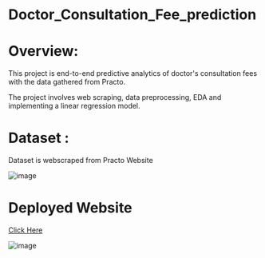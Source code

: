 # Doctor_Consultation_Fee_prediction
# Overview:

This project is end-to-end predictive analytics of doctor's consultation fees with the data gathered from Practo.

The project involves web scraping, data preprocessing, EDA and implementing a linear regression model.

# Dataset : 

Dataset is webscraped from Practo Website 

   ![image](https://user-images.githubusercontent.com/118593542/204070214-52a2ea2b-9ef4-43b9-93c3-4a9128bf751a.png)

# Deployed Website  
[Click Here](https://doctor-fee-predictor.herokuapp.com/)

![image](https://user-images.githubusercontent.com/118593542/204070157-43e1bd10-d52a-47c7-9439-9c99c574db58.png)


